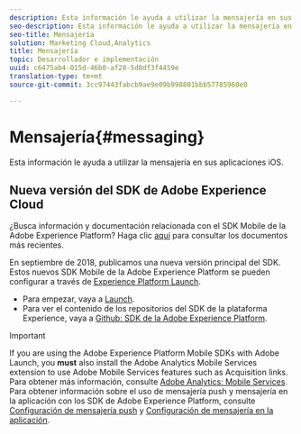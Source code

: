 ```yaml
---
description: Esta información le ayuda a utilizar la mensajería en sus aplicaciones iOS.
seo-description: Esta información le ayuda a utilizar la mensajería en sus aplicaciones iOS.
seo-title: Mensajería
solution: Marketing Cloud,Analytics
title: Mensajería
topic: Desarrollador e implementación
uuid: c6475ab4-015d-46b0-af28-5d0df3f4459e
translation-type: tm+mt
source-git-commit: 3cc97443fabcb9ae9e09b998801bbb57785960e0

---
```



# Mensajería{#messaging}

Esta información le ayuda a utilizar la mensajería en sus aplicaciones iOS.

## Nueva versión del SDK de Adobe Experience Cloud

¿Busca información y documentación relacionada con el SDK Mobile de la Adobe Experience Platform? Haga clic [aquí](https://aep-sdks.gitbook.io/docs/) para consultar los documentos más recientes.

En septiembre de 2018, publicamos una nueva versión principal del SDK. Estos nuevos SDK Mobile de la Adobe Experience Platform se pueden configurar a través de [Experience Platform Launch](https://www.adobe.com/experience-platform/launch.html).

* Para empezar, vaya a [Launch](https://launch.adobe.com/).
* Para ver el contenido de los repositorios del SDK de la plataforma Experience, vaya a [Github: SDK de la Adobe Experience Platform](https://github.com/Adobe-Marketing-Cloud/acp-sdks).

>[!IMPORTANT]
>
> If you are using the Adobe Experience Platform Mobile SDKs with Adobe Launch, you **must** also install the Adobe Analytics Mobile Services extension to use Adobe Mobile Services features such as Acquisition links. Para obtener más información, consulte [Adobe Analytics: Mobile Services](https://aep-sdks.gitbook.io/docs/using-mobile-extensions/adobe-analytics-mobile-services). Para obtener información sobre el uso de mensajería push y mensajería en la aplicación con los SDK de Adobe Experience Platform, consulte [Configuración de mensajería push](https://aep-sdks.gitbook.io/docs/using-mobile-extensions/adobe-analytics-mobile-services#set-up-push-messaging) y [Configuración de mensajería en la aplicación](https://aep-sdks.gitbook.io/docs/using-mobile-extensions/adobe-analytics-mobile-services#set-up-in-app-messaging).
